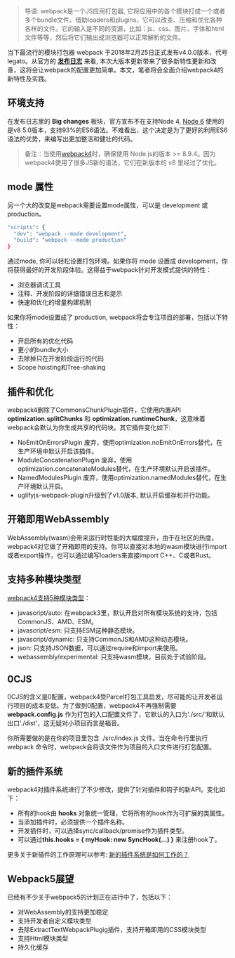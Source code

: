 > 导语: webpack是一个JS应用打包器, 它将应用中的各个模块打成一个或者多个bundle文件。借助loaders和plugins，它可以改变、压缩和优化各种各样的文件。它的输入是不同的资源，比如：js、css、图片、字体和html文件等等，然后将它们输出成浏览器可以正常解析的文件。

当下最流行的模块打包器 webpack 于2018年2月25日正式发布v4.0.0版本，代号legato。从官方的 **[发布日志](https://github.com/webpack/webpack/releases/tag/v4.0.0)** 来看, 本次大版本更新带来了很多新特性更新和改善，这将会让webpack的配置更加简单。本文，笔者将会全面介绍webpack4的新特性及实践。

## 环境支持
在发布日志里的 **Big changes** 板块，官方宣布不在支持Node 4, [Node 6](https://nodejs.org/en/blog/release/v6.0.0/) 使用的是v8 5.0版本，支持93%的ES6语法。不难看出，这个决定是为了更好的利用ES6语法的优势，来编写出更加整洁和健壮的代码。
> 备注：当使用[webpack4](https://twitter.com/hashtag/webpack?src=hash&ref_src=twsrc%5Etfw)时，确保使用 Node.js的版本 >= 8.9.4。因为webpack4使用了很多JS新的语法，它们在新版本的 v8 里经过了优化。

## mode 属性
另一个大的改变是webpack需要设置mode属性，可以是 development 或 production。
```sh
"scripts": {
  "dev": "webpack --mode development",
  "build": "webpack --mode production"
}
```

通过mode, 你可以轻松设置打包环境。如果你将 mode 设置成 development，你将获得最好的开发阶段体验。这得益于webpack针对开发模式提供的特性：
* 浏览器调试工具
* 注释、开发阶段的详细错误日志和提示
* 快速和优化的增量构建机制

如果你将mode设置成了 production, webpack将会专注项目的部署，包括以下特性：
* 开启所有的优化代码
* 更小的bundle大小
* 去除掉只在开发阶段运行的代码
* Scope hoisting和Tree-shaking

## 插件和优化
webpack4删除了CommonsChunkPlugin插件，它使用内置API **optimization.splitChunks** 和 **optimization.runtimeChunk**，这意味着webpack会默认为你生成共享的代码块。其它插件变化如下:
* NoEmitOnErrorsPlugin 废弃，使用optimization.noEmitOnErrors替代，在生产环境中默认开启该插件。
* ModuleConcatenationPlugin 废弃，使用optimization.concatenateModules替代，在生产环境默认开启该插件。
* NamedModulesPlugin 废弃，使用optimization.namedModules替代，在生产环境默认开启。
* uglifyjs-webpack-plugin升级到了v1.0版本, 默认开启缓存和并行功能。

## 开箱即用WebAssembly
WebAssembly(wasm)会带来运行时性能的大幅度提升，由于在社区的热度，webpack4对它做了开箱即用的支持。你可以直接对本地的wasm模块进行import或者export操作，也可以通过编写loaders来直接import C++、C或者Rust。

## 支持多种模块类型
[webpack4支持5种模块类型](https://twitter.com/intent/tweet?text=%22Webpack+4+now+supports+five+module+types.%22%20via%20@auth0%20http://auth0.com/blog/webpack-4-release-what-is-new/)：
* javascript/auto: 在webpack3里，默认开启对所有模块系统的支持，包括CommonJS、AMD、ESM。
* javascript/esm: 只支持ESM这种静态模块。
* javascript/dynamic: 只支持CommonJS和AMD这种动态模块。
* json: 只支持JSON数据，可以通过require和import来使用。
* webassembly/experimental: 只支持wasm模块，目前处于试验阶段。

## 0CJS
0CJS的含义是0配置，webpack4受Parcel打包工具启发，尽可能的让开发者运行项目的成本变低。为了做到0配置，webpack4不再强制需要 **webpack.config.js** 作为打包的入口配置文件了，它默认的入口为'./src/'和默认出口'./dist'，这无疑对小项目而言是福音。

你所需要做的是在你的项目里包含 ./src/index.js 文件。当在命令行里执行 webpack 命令时，webpack会将该文件作为项目的入口文件进行打包配置。

## 新的插件系统
webpack4对插件系统进行了不少修改，提供了针对插件和钩子的新API。变化如下：
* 所有的hook由 **hooks** 对象统一管理，它将所有的hook作为可扩展的类属性。
* 当添加插件时，必须提供一个插件名称。
* 开发插件时，可以选择sync/callback/promise作为插件类型。
* 可以通过**this.hooks = { myHook: new SyncHook(...) }** 来注册hook了。

更多关于新插件的工作原理可以参考: [新的插件系统是如何工作的？](https://medium.com/webpack/the-new-plugin-system-week-22-23-c24e3b22e95)

## Webpack5展望
已经有不少关于webpack5的计划正在进行中了，包括以下：
* 对WebAssembly的支持更加稳定
* 支持开发者自定义模块类型
* 去除ExtractTextWebpackPlugig插件，支持开箱即用的CSS模块类型
* 支持Html模块类型
* 持久化缓存
